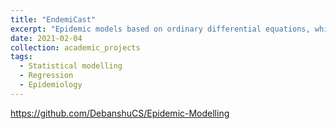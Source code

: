 ```yaml
---
title: "EndemiCast"
excerpt: "Epidemic models based on ordinary differential equations, which effectively describe dynamic systems in many fields of science. As part of this project, US population data was utilized to model the potential spread of the coronavirus. Integrated state-of-the-art machine learning techniques and state estimation algorithms to better understand the dynamics of the pandemic system."
date: 2021-02-04
collection: academic_projects
tags:
  - Statistical modelling
  - Regression
  - Epidemiology
---
```


<https://github.com/DebanshuCS/Epidemic-Modelling>